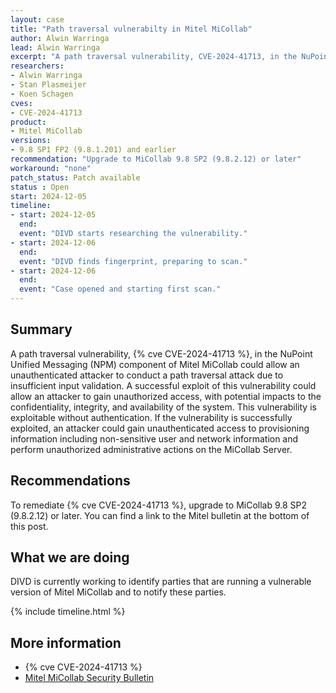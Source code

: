 ```yaml
---
layout: case
title: "Path traversal vulnerabilty in Mitel MiCollab"
author: Alwin Warringa
lead: Alwin Warringa
excerpt: "A path traversal vulnerability, CVE-2024-41713, in the NuPoint Unified Messaging (NPM) component of Mitel MiCollab could allow an unauthenticated attacker to conduct a path traversal attack due to insufficient input validation"
researchers:
- Alwin Warringa
- Stan Plasmeijer
- Koen Schagen
cves:
- CVE-2024-41713
product:
- Mitel MiCollab
versions: 
- 9.8 SP1 FP2 (9.8.1.201) and earlier
recommendation: "Upgrade to MiCollab 9.8 SP2 (9.8.2.12) or later"
workaround: "none"
patch_status: Patch available
status : Open
start: 2024-12-05
timeline:
- start: 2024-12-05
  end:
  event: "DIVD starts researching the vulnerability."
- start: 2024-12-06
  end:
  event: "DIVD finds fingerprint, preparing to scan."
- start: 2024-12-06
  end:
  event: "Case opened and starting first scan."
---
```


## Summary
A path traversal vulnerability, {% cve CVE-2024-41713 %}, in the NuPoint Unified Messaging (NPM) component of Mitel MiCollab could allow an unauthenticated attacker to conduct a path traversal attack due to insufficient input validation. A successful exploit of this vulnerability could allow an attacker to gain unauthorized access, with potential impacts to the confidentiality, integrity, and availability of the system. This vulnerability is exploitable without authentication. If the vulnerability is successfully exploited, an attacker could gain unauthenticated access to provisioning information including non-sensitive user and network information and perform unauthorized administrative actions on the MiCollab Server. 

## Recommendations

To remediate {% cve CVE-2024-41713 %}, upgrade to MiCollab 9.8 SP2 (9.8.2.12) or later. You can find a link to the Mitel bulletin at the bottom of this post.

## What we are doing

DIVD is currently working to identify parties that are running a vulnerable version of Mitel MiCollab and to notify these parties. 

{% include timeline.html %}

## More information

* {% cve CVE-2024-41713 %}
* [Mitel MiCollab Security Bulletin](https://www.mitel.com/support/security-advisories/mitel-product-security-advisory-misa-2024-0029)
